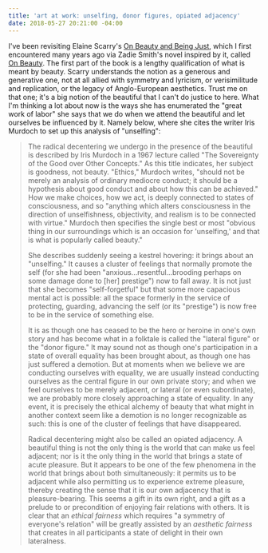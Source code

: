 ```yaml
---
title: 'art at work: unselfing, donor figures, opiated adjacency'
date: 2018-05-27 20:21:00 -04:00
---
```


I've been revisiting Elaine Scarry's [On Beauty and Being Just](https://www.indiebound.org/book/9780691089591), which I first encountered many years ago via Zadie Smith's novel inspired by it, called [On Beauty](https://www.indiebound.org/book/9780143037743). The first part of the book is a lengthy qualification of what is meant by beauty. Scarry understands the notion as a generous and generative one, not at all allied with symmetry and lyricism, or verisimilitude and replication, or the legacy of Anglo-European aesthetics. Trust me on that one; it's a big notion of the beautiful that I can't do justice to here. What I'm thinking a lot about now is the ways she has enumerated the "great work of labor" she says that we do when we attend the beautiful and let ourselves be influenced by it. Namely below, where she cites the writer Iris Murdoch to set up this analysis of "unselfing": 

>The radical decentering we undergo in the presence of the beautiful is described by Iris Murdoch in a 1967 lecture called "The Sovereignty of the Good over Other Concepts." As this title indicates, her subject is goodness, not beauty. "Ethics," Murdoch writes, "should not be merely an analysis of ordinary mediocre conduct; it should be a hypothesis about good conduct and about how this can be achieved." How we make choices, how we act, is deeply connected to states of consciousness, and so "anything which alters consciousness in the direction of unselfishness, objectivity, and realism is to be connected with virtue." Murdoch then specifies the single best or most "obvious thing in our surroundings which is an occasion for 'unselfing,' and that is what is popularly called beauty."
>
>She describes suddenly seeing a kestrel hovering: it brings about an "unselfing." It causes a cluster of feelings that normally promote the self (for she had been "anxious...resentful...brooding perhaps on some damage done to [her] prestige") now to fall away. It is not just that she becomes "self-forgetful" but that some more capacious mental act is possible: all the space formerly in the service of protecting, guarding, advancing the self (or its "prestige") is now free to be in the service of something else.
>
>It is as though one has ceased to be the hero or heroine in one's own story and has become what in a folktale is called the "lateral figure" or the "donor figure." It may sound not as though one's participation in a state of overall equality has been brought about, as though one has just suffered a demotion. But at moments when we believe we are conducting ourselves with equality, we are usually instead conducting ourselves as the central figure in our own private story; and when we feel ourselves to be merely adjacent, or lateral (or even subordinate), we are probably more closely approaching a state of equality. In any event, it is precisely the ethical alchemy of beauty that what might in another context seem like a demotion is no longer recognizable as such: this is one of the cluster of feelings that have disappeared.
>
>Radical decentering might also be called an opiated adjacency. A beautiful thing is not the only thing is the world that can make us feel adjacent; nor is it the only thing in the world that brings a state of acute pleasure. But it appears to be one of the few phenomena in the world that brings about both simultaneously: it permits us to be adjacent while also permitting us to experience extreme pleasure, thereby creating the sense that it is our own adjacency that is pleasure-bearing. This seems a gift in its own right, and a gift as a prelude to or precondition of enjoying fair relations with others. It is clear that an *ethical fairness* which requires "a symmetry of everyone's relation" will be greatly assisted by an *aesthetic fairness* that creates in all participants a state of delight in their own lateralness.

